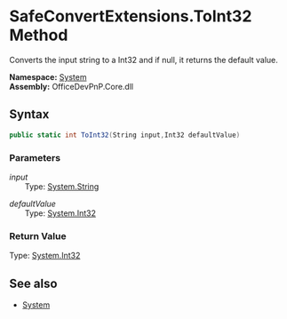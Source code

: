 # SafeConvertExtensions.ToInt32 Method  
Converts the input string to a Int32 and if null, it returns the default value.  

**Namespace:** [System](System.md)  
**Assembly:** OfficeDevPnP.Core.dll  
## Syntax
```C#
public static int ToInt32(String input,Int32 defaultValue)
```
### Parameters
*input*  
&emsp;&emsp;Type: [System.String](System.String.md) 
&emsp;&emsp;  
  
*defaultValue*  
&emsp;&emsp;Type: [System.Int32](System.Int32.md) 
&emsp;&emsp;  
  
### Return Value
Type: [System.Int32](System.Int32.md 
)
## See also
- [System](System.md)
